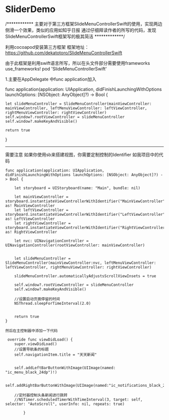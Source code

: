 # SliderDemo

/************
主要对于第三方框架SlideMenuControllerSwift的使用，实现两边侧滑一个效果，类似的应用如知乎日报
通过仔细拜读作者的所写的代码，发现SlideMenuControllerSwift框架写的极其简洁
*************/

利用cocoapod安装第三方框架
框架地址：https://github.com/dekatotoro/SlideMenuControllerSwift

由于此框架是利用swift语言所写，所以在头文件部分需要使用frameworks
use_frameworks!
pod 'SlideMenuControllerSwift'

1.主要在AppDelegate 中func application加入

func application(application: UIApplication, didFinishLaunchingWithOptions launchOptions: [NSObject: AnyObject]?) -> Bool {

    

    let slideMenuController = SlideMenuController(mainViewController: mainViewController, leftMenuViewController: leftViewController, rightMenuViewController: rightViewController)
    self.window?.rootViewController = slideMenuController
    self.window?.makeKeyAndVisible()    

    return true
}

******
需要注意
如果你使用sb来搭建视图，你需要定制控制的Identifier
如我项目中的代码

    func application(application: UIApplication, didFinishLaunchingWithOptions launchOptions: [NSObject: AnyObject]?) -> Bool {
        
        let storyboard = UIStoryboard(name: "Main", bundle: nil)
        
        let mainViewController = storyboard.instantiateViewControllerWithIdentifier("MainViewController") as! MainViewController
        let leftViewController = storyboard.instantiateViewControllerWithIdentifier("LeftViewController") as! LeftViewController
        let rightViewController = storyboard.instantiateViewControllerWithIdentifier("RightViewController") as! RightViewController
        
        let nvc: UINavigationController = UINavigationController(rootViewController: mainViewController)
        
                
        let slideMenuController = SlideMenuController(mainViewController:nvc, leftMenuViewController: leftViewController, rightMenuViewController: rightViewController)
        
        slideMenuController.automaticallyAdjustsScrollViewInsets = true
       
        self.window?.rootViewController = slideMenuController
        self.window?.makeKeyAndVisible()
        
        //设置启动页面停留的时间
        NSThread.sleepForTimeInterval(2.0)
        
     
        return true
    }
    
    然后在主控制器中添加一下代码
    
     override func viewDidLoad() {
        super.viewDidLoad()
        //设置导航条的标题
        self.navigationItem.title = "天天新闻"
        
        
        self.addLeftBarButtonWithImage(UIImage(named: "ic_menu_black_24dp")!)
        
        self.addRightBarButtonWithImage(UIImage(named:"ic_notifications_black_24dp")!)
        
        //定时器控制头条新闻进行跳转
        //NSTimer.scheduledTimerWithTimeInterval(3, target: self, selector: "AutoScroll", userInfo: nil, repeats: true)

            }

